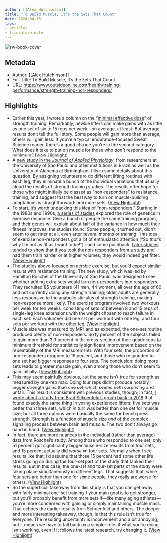 ```yaml
---
author: [[Alex Hutchinson]]
title: "To Build Muscle, It’s the Sets That Count"
date: 2024-04-15
tags: 
- articles
- literature-note
---
```

![rw-book-cover](https://cdn.outsideonline.com/wp-content/uploads/2024/03/man-lifting-sitting_h-1024x576.jpg?width=1200)

## Metadata
- Author: [[Alex Hutchinson]]
- Full Title: To Build Muscle, It’s the Sets That Count
- URL: https://www.outsideonline.com/health/training-performance/strength-training-non-responders/

## Highlights
- Earlier this year, I wrote a column on the “[minimal effective dose](https://www.outsideonline.com/health/training-performance/minimum-strength-training/)” of strength training. Remarkably, newbie lifters can make gains with as little as one set of six to 15 reps per week—on average, at least. But average results don’t tell the full story. Some people will gain more than average; others will gain less. If you’re a typical endurance-focused Sweat Science reader, there’s a good chance you’re in the second category. What does it take to put on muscle for those who *don’t* respond to the minimum? ([View Highlight](https://read.readwise.io/read/01hvf5abd5gwnzv6xy69a5tr0h))
- A [new study in the *Journal of Applied Physiology*](https://pubmed.ncbi.nlm.nih.gov/38174375/), from researchers at the University of Sao Paulo and other institutions in Brazil as well as the University of Alabama at Birmingham, fills in some details about this question. By assigning volunteers to do different lifting routines with each leg, they eliminate a bunch of the individual variations that usually cloud the results of strength training studies. The results offer hope for those who might initially be classed as “non-responders” to resistance training, and suggest that the best way to turn on muscle-building adaptations is straightforward: add more sets. ([View Highlight](https://read.readwise.io/read/01hvf5axa1hwc7vcxqfrpqpg7n))
- To start, it’s worth unpacking this idea of “non-responders.” Starting in the 1980s and 1990s, [a series of studies](https://www.ncbi.nlm.nih.gov/pmc/articles/PMC9012529/) explored the role of genetics in exercise response. Give a bunch of people the same training program, and their genes will explain about half of the variance in how much their fitness improves, the studies found. Some people, it turned out, didn’t seem to get fitter at all, even after several months of training. This idea of exercise non-responders got a lot of enthusiastic attention (“So *that’s* why I’m not as fit as I want to be!”)—and some pushback. [Later studies tended to show](https://www.theglobeandmail.com/life/health-and-fitness/fitness/non-responders-need-to-try-harder-when-exercising-study-suggests/article27513859/) that if you took the non-responders from a study and had them train harder or at higher volumes, they would indeed get fitter. ([View Highlight](https://read.readwise.io/read/01hvf5bvm1aa1sn6nx7j7g65wy))
- The studies above focused on aerobic exercise, but you’d expect similar results with resistance training. The new study, which was led by Hamilton Roschel of the University of Sao Paulo, was designed to see whether adding extra sets would turn non-responders into responders. They recruited 85 volunteers (41 men, 44 women), all over the age of 60 and not currently doing any strength training; older adults are generally less responsive to the anabolic stimulus of strength training, making non-response more likely. The exercise program involved two workouts per week for ten weeks, consisting of sets of between 8 and 15 reps of single-leg knee extensions with the weight chosen to reach failure in each set. Each volunteer did one set per workout with one leg, and four sets per workout with the other leg. ([View Highlight](https://read.readwise.io/read/01hvf5cpyhdt18eznvtz6mzndd))
- Muscle size was measured by MRI, and as expected, the one-set routine produced plenty of non-responders. Sixty percent of the subjects failed to gain more than 3.3 percent in the cross-section of their quadriceps (a minimum threshold for statistically significant improvement based on the repeatability of the MRI measurement). With four sets, the proportion of non-responders dropped to 19 percent, and those who responded to one set had bigger responses to four sets. The conclusion: doing more sets leads to greater muscle gain, even among those who don’t seem to gain initially. ([View Highlight](https://read.readwise.io/read/01hvf5e893gpk716fp3camkdzm))
- This may seem painfully obvious, but the same isn’t true for strength as measured by one-rep max. Doing four reps didn’t produce notably bigger strength gains than one set, which seems both surprising and unfair. This result is consistent with previous studies, though; in fact, [I wrote about a study from Brad Schoenfeld’s group back in 2018](https://www.outsideonline.com/health/training-performance/new-research-can-help-you-decide-how-much-lift/) that found exactly the same thing in young experienced lifters: five sets was better than three sets, which in turn was better than one set for muscle size; but all three options were basically the same for bench press strength. Strength is a function of muscle size *and* of the complex signaling process between brain and muscle. The two don’t always go hand in hand. ([View Highlight](https://read.readwise.io/read/01hvf5f54xdgtgwgmg38tf5kwt))
- In fact, there are more nuances in the individual (rather than average) data from Roschel’s study. Among those who responded to one set, only 51 percent got significantly bigger muscle-size results from four sets, and 15 percent actually did *worse* on four sets. Normally when I see results like that, I’d assume that those 15 percent had some other life stress going on during the four-set part of the study that tanked their results. But in this case, the one-set and four-set parts of the study were taking place simultaneously in different legs. That suggests that, while four sets are better than one for some people, they really are worse for others. ([View Highlight](https://read.readwise.io/read/01hvf5fsf7mz7r56cxcy1vzdj9))
- So the superficial takeaway from this study is that you can get away with fairly minimal one-set training if your main goal is to get stronger, but you’ll probably benefit from more sets if—like many aging athletes—you’re more concerned with gaining or simply maintaining muscle mass. That echoes the earlier results from Schoenfeld and others. The deeper and more interesting takeaway, though, is that this rule isn’t true for everyone. The resulting uncertainty is inconvenient and a bit annoying, but it means we have to fall back on a simpler rule: if what you’re doing isn’t working, even if it follows the latest research, try changing it. ([View Highlight](https://read.readwise.io/read/01hvf5ggm4gfqn35zdrwkmrxvw))
